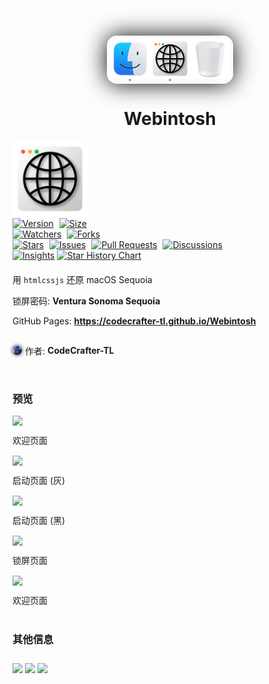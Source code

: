 <head>
    <link rel="stylesheet" href="assets/styles/readme.css" />
</head>

<div align="center" style="margin: 15px 0;">
    <div style="width: auto; display: inline-flex; height: auto; align-items: center; justify-content: center;    border-radius: 16px; background: #f6f6f658; backdrop-filter: blur(50px); -webkit-backdrop-filter: blur(50px); border: 0.4px solid rgba(255, 255, 255, 0.2); box-shadow: 0 0 36px #000; padding: 4px; padding-bottom: 3px;">
        <div style="display: flex; flex-direction: column; align-items: center; justify-content: center">
            <img src="assets/images/访达.png" style="width: 64px; height: 64px;" />
            <div style="width: 4px; height: 4px; background: #141414; opacity: 0.4; border-radius: 50%;"></div>
        </div>
        <div style="display: flex; flex-direction: column; align-items: center; justify-content: center">
            <img src="logo.png" style="width: 64px; height: 64px;" />
            <div style="width: 4px; height: 4px; background: #141414; opacity: 0.4; border-radius: 50%;"></div>
        </div>
        <div style="display: flex; flex-direction: column; align-items: center; justify-content: center">
            <img src="assets/images/废纸篓.png" style="width: 64px; height: 64px;" />
            <div style="width: 4px; height: 4px; background: #141414; opacity: 0"></div>
        </div>
    </div>
</div>

<h1 align="center">Webintosh</h1>

<div window>
    <div wintools>
        <div red></div>
        <div yellow></div>
        <div green></div>
    </div>
    <img src="./logo.png" width=120 height=120 />
    <div shields>
        <a href="https://github.com/CodeCrafter-TL/webintosh/releases"><img alt="Version" src="https://img.shields.io/github/v/release/CodeCrafter-TL/webintosh?include_prereleases&logo=github&label=Version" title="Latest Version" style="margin-right: 5px;" /></a>
        <a href="https://github.com/CodeCrafter-TL/webintosh"><img alt="Size" src="https://img.shields.io/github/languages/code-size/CodeCrafter-TL/webintosh?label=Size&logo=github" title="Code Size" style="margin-right: 5px;" /></a>
        <br/>
        <a href="https://github.com/CodeCrafter-TL/webintosh/watchers"><img alt="Watchers" src="https://img.shields.io/github/watchers/CodeCrafter-TL/webintosh?label=Watchers&logo=github&style=flat" title="Watchers" style="margin-right: 5px;" /></a>
        <a href="https://github.com/CodeCrafter-TL/webintosh/forks"><img alt="Forks" src="https://img.shields.io/github/forks/CodeCrafter-TL/webintosh?label=Forks&logo=github&style=flat" title="Forks" style="margin-right: 5px;" /></a>
    </div>
    <div shields>
        <a href="https://github.com/CodeCrafter-TL/webintosh/stargazers"><img alt="Stars" src="https://img.shields.io/github/stars/CodeCrafter-TL/webintosh?label=Stars&color=gold&logo=github&style=flat" title="Stars" style="margin-right: 5px;" /></a>
        <a href="https://github.com/CodeCrafter-TL/webintosh/issues"><img alt="Issues" src="https://img.shields.io/github/issues/CodeCrafter-TL/webintosh?label=Issues&logo=github" title="Issues" style="margin-right: 5px;" /></a>
        <a href="https://github.com/CodeCrafter-TL/webintosh/pulls"><img alt="Pull Requests" src="https://img.shields.io/github/issues-pr/CodeCrafter-TL/webintosh?label=Pull%20Requests&logo=github" title="Pull Requests" style="margin-right: 5px;" /></a>
        <a href="https://github.com/CodeCrafter-TL/webintosh/discussions"><img alt="Discussions" src="https://img.shields.io/github/discussions/CodeCrafter-TL/webintosh?label=Discussions&logo=github" title="Discussions" style="margin-right: 5px;" /></a>
    </div>
    <a href="https://github.com/CodeCrafter-TL/webintosh/pulse"><img alt="Insights" src="https://repobeats.axiom.co/api/embed/e840ba982601bced2bae800c035816f2cc8b8ffb.svg" /></a>
    <a href="https://star-history.com/#CodeCrafter-TL/webintosh&Date">
        <picture>
            <source media="(prefers-color-scheme: dark)" srcset="https://api.star-history.com/svg?repos=CodeCrafter-TL/webintosh&type=Date&theme=dark" />
            <source media="(prefers-color-scheme: light)" srcset="https://api.star-history.com/svg?repos=CodeCrafter-TL/webintosh&type=Date" />
            <img alt="Star History Chart" src="https://api.star-history.com/svg?repos=CodeCrafter-TL/webintosh&type=Date" />
        </picture>
    </a>
    <p style="margin-top: 20px;">用 <code>html</code><code>css</code><code>js</code> 还原 macOS Sequoia</p>
    <p style="margin-top: 5px;">锁屏密码: <strong>Ventura Sonoma Sequoia</strong></p>
    <p style="margin-top: 5px;">GitHub Pages: <a href="https://codecrafter-tl.github.io/Webintosh"><strong>https://codecrafter-tl.github.io/Webintosh</strong></a></p>
    <p style="margin-top: 15px; display: inline-flex; align-items: center;"><img src="./readme/account.jpeg" style="width: 15px; height: 15px; border-radius: 15px; box-shadow: 0 0 5px 1px #0009; margin-right: 5px;" /><span style="margin-right: 4px;">作者:</span><strong>CodeCrafter-TL</strong></p>
</div>

<div window style="margin-top: 40px;">
    <div wintools>
        <div red></div>
        <div yellow></div>
        <div green></div>
    </div>
    <h3>预览</h3>
    <img src="./readme/welcome.png" />
    <p style="margin: 10px 0 15px 0;">欢迎页面</p>
    <img src="./readme/boot-gray.png" />
    <p style="margin: 10px 0 15px 0;">启动页面 (灰)</p>
    <img src="./readme/boot-black.png" />
    <p style="margin: 10px 0 15px 0;">启动页面 (黑)</p>
    <img src="./readme/lockscreen.png" />
    <p style="margin: 10px 0 15px 0;">锁屏页面</p>
    <img src="./readme/desktop.png" />
    <p style="margin: 10px 0 15px 0;">欢迎页面</p>
</div>

<div window style="margin-top: 40px;">
    <div wintools>
        <div red></div>
        <div yellow></div>
        <div green></div>
    </div>
    <h3>其他信息</h3>
    <img src="https://img.shields.io/badge/Mail-1825456084@qq.com-blue?logo=qq" />
    <img src="https://img.shields.io/badge/QQ-1825456084-blue?logo=qq" style="margin-top: 10px;" />
    <img src="https://img.shields.io/badge/BiliBili-437436764-pink?logo=bilibili" style="margin-top: 10px;" />
</div>

<!-- <div style="width: 100%">
    <img src="readme/main.svg" style="width: 100%;" />
</div> -->